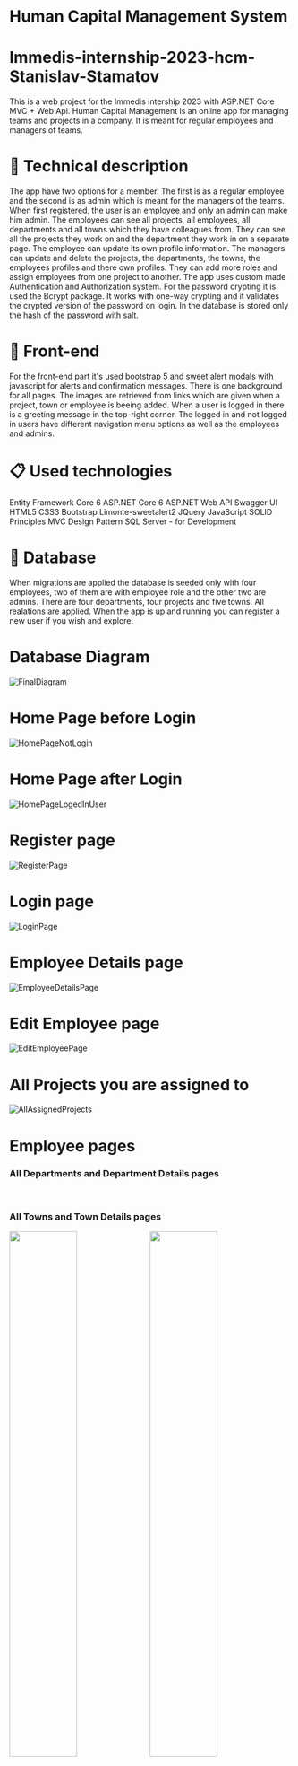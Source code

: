 # Human Capital Management System
# Immedis-internship-2023-hcm-Stanislav-Stamatov
This is a web project for the Immedis intership 2023 with ASP.NET Core MVC + Web Api.
Human Capital Management is an online app for managing teams and projects in a company. It is meant for regular employees and managers of teams.

# 📐 Technical description
The app have two options for a member. The first is as a regular employee and the second is as admin which is meant for the managers of the teams.
When first registered, the user is an employee and only an admin can make him admin.
The employees can see all projects, all employees, all departments and all towns which they have colleagues from. They can see all the projects they work on and the department they work in on a separate page. The employee can update its own profile information.
The managers can update and delete the projects, the departments, the towns, the employees profiles and there own profiles. They can add more roles and assign employees from one project to another.
The app uses custom made Authentication and Authorization system. For the password crypting it is used the Bcrypt package. It works with one-way crypting and it validates the crypted version of the password on login. In the database is stored only the hash of the password with salt.

# 🎨 Front-end
For the front-end part it's used bootstrap 5 and sweet alert modals with javascript for alerts and confirmation messages. There is one background for all pages. The images are retrieved from links which are given when a project, town or employee is beeing added. When a user is logged in there is a greeting message in the top-right corner. The logged in and not logged in users have different navigation menu options as well as the employees and admins.

# 📋 Used technologies

Entity Framework Core 6
ASP.NET Core 6
ASP.NET Web API
Swagger UI
HTML5
CSS3
Bootstrap
Limonte-sweetalert2
JQuery
JavaScript
SOLID Principles
MVC Design Pattern
SQL Server - for Development

# 💼 Database
When migrations are applied the database is seeded only with four employees, two of them are with employee role and the other two are admins. There are four departments, four projects and five towns. All realations are applied. When the app is up and running you can register a new user if you wish and explore.

# Database Diagram
![FinalDiagram](https://github.com/StanchosCodes/Immedis-internship-2023-hcm-Stanislav-Stamatov/assets/102748080/114e4b31-7767-4ae7-b09e-26d3950e3ff4)

# Home Page before Login
![HomePageNotLogin](https://github.com/StanchosCodes/Immedis-internship-2023-hcm-Stanislav-Stamatov/assets/102748080/1c2a3ed5-1ce3-4d2e-b30c-6fbc53b72df5)

# Home Page after Login
![HomePageLogedInUser](https://github.com/StanchosCodes/Immedis-internship-2023-hcm-Stanislav-Stamatov/assets/102748080/e0b5bbd9-804f-4010-ae29-2c6db1d80e8f)

# Register page
![RegisterPage](https://github.com/StanchosCodes/Immedis-internship-2023-hcm-Stanislav-Stamatov/assets/102748080/6df1cc15-bb82-41cc-ab0d-e57106859e45)

# Login page
![LoginPage](https://github.com/StanchosCodes/Immedis-internship-2023-hcm-Stanislav-Stamatov/assets/102748080/16914038-cdb0-4e40-b115-fd28244fa9b1)

# Employee Details page
![EmployeeDetailsPage](https://github.com/StanchosCodes/Immedis-internship-2023-hcm-Stanislav-Stamatov/assets/102748080/50708715-9917-4ce8-bce1-e84005a47690)

# Edit Employee page
![EditEmployeePage](https://github.com/StanchosCodes/Immedis-internship-2023-hcm-Stanislav-Stamatov/assets/102748080/b54f5c5b-7943-4797-bb88-7fbe50eb97b6)

# All Projects you are assigned to
![AllAssignedProjects](https://github.com/StanchosCodes/Immedis-internship-2023-hcm-Stanislav-Stamatov/assets/102748080/f2766423-aa65-40e8-918b-7f20e890d9b3)

# Employee pages
### All Departments and Department Details pages
<p>
  <img src"https://github.com/StanchosCodes/Immedis-internship-2023-hcm-Stanislav-Stamatov/assets/102748080/c1b1071d-4dbe-4697-8fec-bdd4ea137637" width="49%" />
  <img src"https://github.com/StanchosCodes/Immedis-internship-2023-hcm-Stanislav-Stamatov/assets/102748080/0b60a34f-8d51-4caa-8b5d-a3fb381b9ba3" width="49%" />
</p>

### All Towns and Town Details pages
<p>
  <img src="https://github.com/StanchosCodes/Immedis-internship-2023-hcm-Stanislav-Stamatov/assets/102748080/06c28c8a-aeb3-4d40-91c1-2a23c07d50c5" width="49%" />
  <img src="https://github.com/StanchosCodes/Immedis-internship-2023-hcm-Stanislav-Stamatov/assets/102748080/599ab75c-bd87-44f4-a13a-a84a52bcbb2e" width="49%" />
</p>

### All Projects and Project Details pages
<p>
  <img src"https://github.com/StanchosCodes/Immedis-internship-2023-hcm-Stanislav-Stamatov/assets/102748080/7fc80bfa-98c1-499d-a662-44772b1c4995" width="49%" />
  <img src"https://github.com/StanchosCodes/Immedis-internship-2023-hcm-Stanislav-Stamatov/assets/102748080/efa48608-2f7d-41c4-a27d-6f7c62b19a9c" width="49%" />
</p>

### All Roles page
![AllRoles](https://github.com/StanchosCodes/Immedis-internship-2023-hcm-Stanislav-Stamatov/assets/102748080/c8c36ac1-3724-470a-9650-19ef4234ac39)

# Admin pages
### Admin profile different from the current logged in admin
![DifferentAdminProfilePage](https://github.com/StanchosCodes/Immedis-internship-2023-hcm-Stanislav-Stamatov/assets/102748080/7756adcf-ac35-4ee8-8a8a-ecd5102b41cc)


### All Departments page
![AllDepartmentsPage](https://github.com/StanchosCodes/Immedis-internship-2023-hcm-Stanislav-Stamatov/assets/102748080/d236742b-89b2-4070-a124-85adad2bba54)

### All Employees in the current Department page
![AllEmployeesInDepartmentPage](https://github.com/StanchosCodes/Immedis-internship-2023-hcm-Stanislav-Stamatov/assets/102748080/3b3878de-dbc0-41f9-a0e1-4e0059034219)

### Assign Employee from one Project to another
![MoveEmployeesFromDepartmentsPage](https://github.com/StanchosCodes/Immedis-internship-2023-hcm-Stanislav-Stamatov/assets/102748080/f68f8d16-acc3-4560-9fea-699cab576899)

### Department Details and Edit pages
<p>
  <img src"https://github.com/StanchosCodes/Immedis-internship-2023-hcm-Stanislav-Stamatov/assets/102748080/9dc63471-0112-4531-ba38-d6f1f19a089c" width="49%" />
  <img src"https://github.com/StanchosCodes/Immedis-internship-2023-hcm-Stanislav-Stamatov/assets/102748080/bc07fd90-c753-4ab5-a45d-c8dc6c289add" width="49%" />
</p>

### Project pages

All Projects and Project Details pages
<p>
  <img src"https://github.com/StanchosCodes/Immedis-internship-2023-hcm-Stanislav-Stamatov/assets/102748080/2e849097-05d4-4b68-9af8-be5b5da46caf" width="49%" />
  <img src"https://github.com/StanchosCodes/Immedis-internship-2023-hcm-Stanislav-Stamatov/assets/102748080/d8b007e2-0346-4312-9d2c-f547d12e4e46" width="49%" />
</p>

Add and Edit Project pages
<p>
  <img src"https://github.com/StanchosCodes/Immedis-internship-2023-hcm-Stanislav-Stamatov/assets/102748080/f34eb26f-1d5b-435a-9909-a31337110d7c" width="49%" />
  <img src"https://github.com/StanchosCodes/Immedis-internship-2023-hcm-Stanislav-Stamatov/assets/102748080/267f6346-7f33-46eb-80fe-c65b679ace2d" width="49%" />
</p>

### Town pages

All Towns and Town Details pages
<p>
  <img src"https://github.com/StanchosCodes/Immedis-internship-2023-hcm-Stanislav-Stamatov/assets/102748080/42b295bb-b315-493b-8a8c-950535e8b60b" width="49%" />
  <img src"https://github.com/StanchosCodes/Immedis-internship-2023-hcm-Stanislav-Stamatov/assets/102748080/b8a57bf3-d3ee-4e95-b3e0-f55e665f1cba" width="49%" />
</p>

Add and Edit Town pages
<p>
  <img src"https://github.com/StanchosCodes/Immedis-internship-2023-hcm-Stanislav-Stamatov/assets/102748080/2623c86b-da7f-4349-b575-aaf8b5f7edc3" width="49%" />
  <img src"https://github.com/StanchosCodes/Immedis-internship-2023-hcm-Stanislav-Stamatov/assets/102748080/49f01b2c-d408-437f-96b9-24c0be97032a" width="49%" />
</p>

### Roles pages

All Roles page
![AllRolesPage](https://github.com/StanchosCodes/Immedis-internship-2023-hcm-Stanislav-Stamatov/assets/102748080/4213ba60-fe09-49aa-afff-bbdc5ba70f18)

Create Role page
![CreateRolePage](https://github.com/StanchosCodes/Immedis-internship-2023-hcm-Stanislav-Stamatov/assets/102748080/12fc3045-275a-47ae-bf97-50d358c9afa9)

# ✔️ Sweet alert messages
For all edit, add, delete pages there is a sweet alert message.

<p>
  <img src="https://github.com/StanchosCodes/Immedis-internship-2023-hcm-Stanislav-Stamatov/assets/102748080/455387b3-6225-49e3-b9db-83865212a172" width="49%" />
  <img src="https://github.com/StanchosCodes/Immedis-internship-2023-hcm-Stanislav-Stamatov/assets/102748080/4d6bc9ca-04d7-451f-b03b-6b054f1dca4c" width="49%" />
</p>

# 🧑‍💻 Author
[Stanislav Stamatov](https://www.linkedin.com/in/stanislav-stamatov-402647255)

# 👍 Feedback would be appreciated
If you like my project give it a star. ⭐
